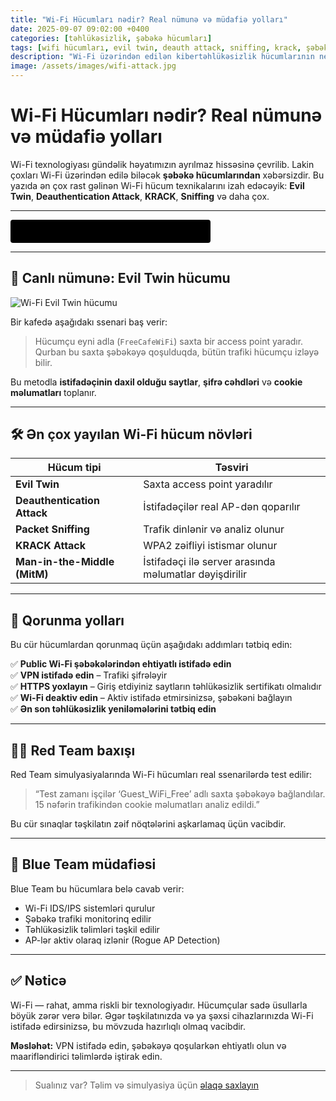 ```yaml
---
title: "Wi-Fi Hücumları nədir? Real nümunə və müdafiə yolları"
date: 2025-09-07 09:02:00 +0400
categories: [təhlükəsizlik, şəbəkə hücumları]
tags: [wifi hücumları, evil twin, deauth attack, sniffing, krack, şəbəkə təhlükəsizliyi, red team, blue team]
description: "Wi-Fi üzərindən edilən kibertəhlükəsizlik hücumlarının necə işlədiyini canlı nümunə ilə öyrənin. Evil Twin, KRACK və Deauth kimi taktikalar və onlardan qorunma yolları."
image: /assets/images/wifi-attack.jpg
---
```


# Wi-Fi Hücumları nədir? Real nümunə və müdafiə yolları

Wi-Fi texnologiyası gündəlik həyatımızın ayrılmaz hissəsinə çevrilib. Lakin çoxları Wi-Fi üzərindən edilə biləcək **şəbəkə hücumlarından** xəbərsizdir. Bu yazıda ən çox rast gəlinən Wi-Fi hücum texnikalarını izah edəcəyik: **Evil Twin**, **Deauthentication Attack**, **KRACK**, **Sniffing** və daha çox.

---

<div id="terminal"></div>

<script>
const messages = [
  "Scanning Wi-Fi networks...",
  "Capturing handshake...",
  "Running deauth attack...",
  "Welcome to CyberShieldy.com"
];

let idx = 0;
const terminal = document.getElementById('terminal');
const typingSpeed = 100;

function typeMessage(msg, i = 0) {
  if (i < msg.length) {
    terminal.textContent += msg.charAt(i);
    setTimeout(() => typeMessage(msg, i + 1), typingSpeed);
  } else {
    setTimeout(() => {
      eraseMessage(msg.length);
    }, 1000);
  }
}

function eraseMessage(len) {
  if (len > 0) {
    terminal.textContent = terminal.textContent.slice(0, -1);
    setTimeout(() => eraseMessage(len - 1), typingSpeed / 2);
  } else {
    idx = (idx + 1) % messages.length;
    typeMessage(messages[idx]);
  }
}

typeMessage(messages[idx]);
</script>

<style>
#terminal {
  font-family: monospace;
  white-space: nowrap;
  background: black;
  color: #0f0;
  padding: 10px;
  border-radius: 4px;
  width: max-content;
  min-width: 300px;
  height: 1.2em;
}
</style>

---

## 🎯 Canlı nümunə: Evil Twin hücumu

![Wi-Fi Evil Twin hücumu](/assets/images/evil-twin-demo.jpg)

Bir kafedə aşağıdakı ssenari baş verir:

> Hücumçu eyni adla (`FreeCafeWiFi`) saxta bir access point yaradır. Qurban bu saxta şəbəkəyə qoşulduqda, bütün trafiki hücumçu izləyə bilir.

Bu metodla **istifadəçinin daxil olduğu saytlar**, **şifrə cəhdləri** və **cookie məlumatları** toplanır.

---

## 🛠️ Ən çox yayılan Wi-Fi hücum növləri

| Hücum tipi | Təsviri |
|------------|----------|
| **Evil Twin** | Saxta access point yaradılır |
| **Deauthentication Attack** | İstifadəçilər real AP-dən qoparılır |
| **Packet Sniffing** | Trafik dinlənir və analiz olunur |
| **KRACK Attack** | WPA2 zəifliyi istismar olunur |
| **Man-in-the-Middle (MitM)** | İstifadəçi ilə server arasında məlumatlar dəyişdirilir |

---

## 🔐 Qorunma yolları

Bu cür hücumlardan qorunmaq üçün aşağıdakı addımları tətbiq edin:

✅ **Public Wi-Fi şəbəkələrindən ehtiyatlı istifadə edin**  
✅ **VPN istifadə edin** – Trafiki şifrələyir  
✅ **HTTPS yoxlayın** – Giriş etdiyiniz saytların təhlükəsizlik sertifikatı olmalıdır  
✅ **Wi-Fi deaktiv edin** – Aktiv istifadə etmirsinizsə, şəbəkəni bağlayın  
✅ **Ən son təhlükəsizlik yeniləmələrini tətbiq edin**

---

## 👨‍💻 Red Team baxışı

Red Team simulyasiyalarında Wi-Fi hücumları real ssenarilərdə test edilir:

> “Test zamanı işçilər ‘Guest_WiFi_Free’ adlı saxta şəbəkəyə bağlandılar. 15 nəfərin trafikindən cookie məlumatları analiz edildi.”

Bu cür sınaqlar təşkilatın zəif nöqtələrini aşkarlamaq üçün vacibdir.

---

## 🧯 Blue Team müdafiəsi

Blue Team bu hücumlara belə cavab verir:

- Wi-Fi IDS/IPS sistemləri qurulur
- Şəbəkə trafiki monitorinq edilir
- Təhlükəsizlik təlimləri təşkil edilir
- AP-lər aktiv olaraq izlənir (Rogue AP Detection)

---

## ✅ Nəticə

Wi-Fi — rahat, amma riskli bir texnologiyadır. Hücumçular sadə üsullarla böyük zərər verə bilər. Əgər təşkilatınızda və ya şəxsi cihazlarınızda Wi-Fi istifadə edirsinizsə, bu mövzuda hazırlıqlı olmaq vacibdir.

**Məsləhət:** VPN istifadə edin, şəbəkəyə qoşularkən ehtiyatlı olun və maarifləndirici təlimlərdə iştirak edin.

---

> Sualınız var? Təlim və simulyasiya üçün [əlaqə saxlayın](mailto:cyberdersler@gmail.com)
